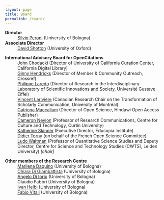 ```yaml
---
layout: page
title: Board
permalink: /board/
---
```


<dl>
    <dt><strong>Director</strong></dt>
    <dd><a href="https://twitter.com/essepuntato">Silvio Peroni</a> (University of Bologna)</dd>
    <dt><strong>Associate Director</strong></dt>
    <dd><a href="https://twitter.com/dshotton">David Shotton</a> (University of Oxford)</dd>
</dl>

<dl>
    <dt><strong>International Advisory Board for OpenCitations</strong></dt>
    <dd><a href="https://twitter.com/chodacki">John Chodacki</a> (Director of University of California Curation Center, California Digital Library)</dd>
    <dd><a href="https://twitter.com/GinnyLDN">Ginny Hendricks</a> (Director of Member & Community Outreach, Crossref)</dd>
    <dd><a href="http://umr-lisis.fr/membre/philippe-laredo/">Philippe Laredo</a> (Director of Research in the Interdisciplinary Laboratory of Scientific  Innovations and Society, Université Gustave Eiffel)</dd>
    <dd><a href="https://twitter.com/lariviev">Vincent Larivière</a> (Canadian Research Chair on the Transformation of Scholarly Communication, University of Montréal)</dd>
    <dd><a href="https://twitter.com/catmacOA">Catriona Maccallum</a> (Director of Open Science, Hindawi Open Access Publisher)</dd>
    <dd><a href="https://twitter.com/CameronNeylon">Cameron Neylon</a> (Professor of Research Communications, Centre for Culture and Technology, Curtin University)</dd>
    <dd><a href="https://educopia.org/katherine-skinner/">Katherine Skinner</a> (Executive Director, Educopia Institute)</dd>
    <dd><a href="https://cv.archives-ouvertes.fr/didier-torny">Didier Torny</a> (on behalf of the French Open Science Committee)</dd>
    <dd><a href="https://twitter.com/LudoWaltman">Ludo Waltman</a> (Professor of Quantitative Science Studies and Deputy Director, Centre for Science and Technology Studies (CWTS), Leiden University) <em>[chair]</em></dd>
</dl>

<dl>
    <dt><strong>Other members of the Research Centre</strong></dt>
    <dd><a href="https://twitter.com/emmedaquino">Marilena Daquino</a> (University of Bologna)</dd>
    <dd><a href="https://www.linkedin.com/in/chiara-di-giambattista-6aba8b154">Chiara Di Giambattista</a> (University of Bologna)</dd>
    <dd><a href="https://www.unibo.it/sitoweb/angelo.diiorio/">Angelo Di Iorio</a> (University of Bologna)</dd>
    <dd>Claudio Fabbri (University of Bologna)</dd>
    <dd><a href="https://twitter.com/ivanHeiB">Ivan Heibi</a> (University of Bologna)</dd>
    <dd><a href="https://twitter.com/fvitali">Fabio Vitali</a> (University of Bologna)</dd>
</dl>
